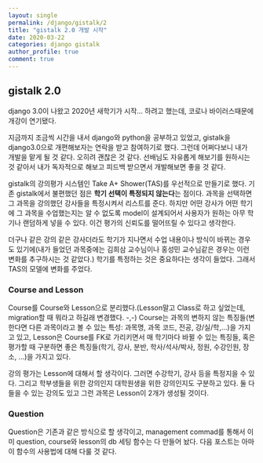 ```yaml
---
layout: single
permalink: /django/gistalk/2
title: "gistalk 2.0 개발 시작"
date: 2020-03-22
categories: django gistalk
author_profile: true
comment: true
---
```


## gistalk 2.0

django 3.0이 나왔고 2020년 새학기가 시작... 하려고 했는데, 코로나 바이러스때문에 개강이 연기됐다.

지금까지 조금씩 시간을 내서 django와 python을 공부하고 있었고, gistalk을 django3.0으로 개편해보자는 연락을 받고 참여하기로 했다. 그런데 어쩌다보니 내가 개발을 맡게 될 것 같다.
오히려 괜찮은 것 같다. 선배님도 자유롭게 해보기를 원하시는 것 같아서 내가 독자적으로 해보고 피드백 받으면서 개발해보면 좋을 것 같다.

gistalk의 강의평가 시스템인 Take A+ Shower(TAS)를 우선적으로 만들기로 했다. 기존 gistalk에서 불편했던 점은 **학기 선택이 특정되지 않는다**는 점이다. 과목을 선택하면 그 과목을 강의했던 강사들을 특정시켜서 리스트를 준다. 하지만 어떤 강사가 어떤 학기에 그 과목을 수업했는지는 알 수 없도록 model이 설계되어서 사용자가 원하는 아무 학기나 랜덤하게 넣을 수 있다. 이건 평가의 신뢰도를 떨어뜨릴 수 있다고 생각한다.

더구나 같은 강의 같은 강사더라도 학기가 지나면서 수업 내용이나 방식이 바뀌는 경우도 있기에(내가 들었던 과목중에는 김희삼 교수님이나 홍성민 교수님같은 경우는 이런 변화를 추구하시는 것 같았다.) 학기를 특정하는 것은 중요하다는 생각이 들었다. 그래서 TAS의 모델에 변화를 주었다.

### Course and Lesson

Course를 Course와 Lesson으로 분리했다.(Lesson말고 Class로 하고 싶었는데, migration할 때 뭐라고 하길래 변경했다. -,-) Course는 과목의 변하지 않는 특징들(변한다면 다른 과목이라고 볼 수 있는 특성: 과목명, 과목 코드, 전공, 강/실/학,...)을 가지고 있고, Lesson은 Course를 FK로 가리키면서 매 학기마다 바뀔 수 있는 특징들, 혹은 평가할 때 구분하면 좋은 특징들(학기, 강사, 분반, 학사/석사/박사, 정원, 수강인원, 장소, ...)을 가지고 있다.

강의 평가는 Lesson에 대해서 할 생각이다. 그러면 수강학기, 강사 등을 특정지을 수 있다. 그리고 학부생들을 위한 강의인지 대학원생을 위한 강의인지도 구분하고 있다. 둘 다 들을 수 있는 강의도 있고 그런 과목은 Lesson이 2개가 생성될 것이다.

### Question

Question은 기존과 같은 방식으로 할 생각이고, management commad를 통해서 이미 question, course와 lesson의 db 세팅 함수는 다 만들어 놨다. 다음 포스트는 아마 이 함수의 사용법에 대해 다룰 것 같다.

